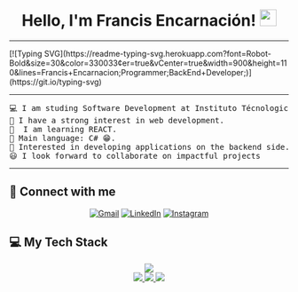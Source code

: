 <h1 align="center">
Hello, I'm Francis Encarnación!
	<a href="https://github.com/FrancisEncarnacion" target="_self">
		<img src="https://media.giphy.com/media/hvRJCLFzcasrR4ia7z/giphy.gif" width="30">
	</a>
</h1>

<hr>
[![Typing SVG](https://readme-typing-svg.herokuapp.com?font=Robot-Bold&size=30&color=330033&center=true&vCenter=true&width=900&height=110&lines=Francis+Encarnacion;Programmer;BackEnd+Developer;)](https://git.io/typing-svg)

<hr>
<pre>
💻 I am studing Software Development at Instituto Técnologico de las Américas
📝 I have a strong interest in web development.
🌱  I am learning REACT.
🌟 Main language: C# 😁.
🚩 Interested in developing applications on the backend side.
😃 I look forward to collaborate on impactful projects
</pre>
<hr>

## 🤝 Connect with me

<p align="center">
	<a href="francisencarnacion082@gmail.com"><img img src="https://img.shields.io/badge/gmail-%23EA4335.svg?style=plastic&logo=gmail&logoColor=white" alt="Gmail"/></a>
	<a href="https://www.linkedin.com/in/francis-encarnacion-118685315/"><img src="https://img.shields.io/badge/linkedin-%230A66C2.svg?style=plastic&logo=linkedin&logoColor=white" alt="LinkedIn"/></a>
    <a href="https://www.instagram.com/frncxs05/"><img src="https://img.shields.io/badge/Instagram-%23E4405F.svg?style=plastic&logo=instagram&logoColor=white" alt="Instagram"/></a>
</p>

## 💻 My Tech Stack

<p align="center">
  <a href="https://skillicons.dev">
    <img src="https://skillicons.dev/icons?i=cs,js,html,css,dotnet,git,github,visualstudio,vscode,postman,bootstrap" />
	  <br>
    <img src="https://img.shields.io/badge/Microsoft%20SQL%20Server-CC2927?style=for-the-badge&logo=microsoft%20sql%20server&logoColor=white"/>
    <img src="https://img.shields.io/badge/Oracle-F80000?style=for-the-badge&logo=Oracle&logoColor=white"/>
    <img src="https://img.shields.io/badge/MySQL-005C84?style=for-the-badge&logo=mysql&logoColor=white"/>
  </a>
</p>
